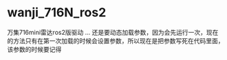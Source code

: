 # wanji_716N_ros2
万集716mini雷达ros2版驱动
...
还是要动态加载参数，因为会先运行一次，现在的方法只有在第一次加载的时候会设置参数，所以现在是把参数写死在代码里面，该参数的时候要记得
